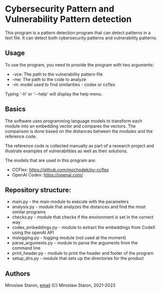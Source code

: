 # Cybersecurity Pattern and Vulnerability Pattern detection

This program is a pattern detection program that can detect patterns in a text file. It can detect both cybersecurity patterns and vulnerability patterns. 

## Usage
To use the program, you need to provide the program with two arguments: 
* -vce: The path to the vulnerability pattern file
* -me: The path to the code to analyze
* -m: model used to find similarities - codex or ccflex

Typing '-h' or '--help' will display the help menu.

## Basics
The software uses programming language models to transform each module into an embedding vector and compares the vectors. The comparison is done based on the distances between the modules and the reference code. 

The reference code is collected manually as part of a research project and illustrate examples of vulnerabilities as well as their solutions. 

The models that are used in this program are:
* CCFlex: https://github.com/mochodek/py-ccflex
* OpenAI Codex: https://openai.com/

## Repository structure:
* main.py - the main module to execute with the parameters
* analysis.py - module that analyzes the distances and find the most similar programs
* checks.py - module that checks if the environment is set in the correct way
* codex_embeddings.py - module to extract the embeddings from CodeX using the openAI API
* mslogging.py - logging module (not used at the moment)
* parse_arguments.py - module to parse the arguments from the command line
* print_header.py - module to print the header and footer of the program
* setup_dirs.py - module that sets up the directories for the product

## Authors
Miroslaw Staron, [email](mailto:miroslaw.staron@gu.se)
(C) Miroslaw Staron, 2021-2023
